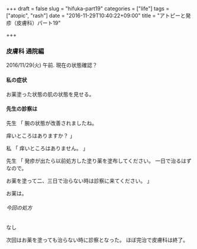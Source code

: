 +++
draft = false
slug = "hifuka-part19"
categories = ["life"]
tags = ["atopic", "rash"]
date = "2016-11-29T10:40:22+09:00"
title = "アトピーと発疹（皮膚科）パート19"

+++

### 皮膚科 通院編

2016/11/29(火) 午前.
現在の状態確認？

<!--more-->

#### 私の症状

お薬塗った状態の肌の状態を見せる。

#### 先生の診察は
先生
「
腕の状態が改善されましたね。

痒いところはありますか？
」

私
「
痒いところはありません。
」

先生
「
発疹が出たら以前処方した塗り薬を塗布してください。
一日で治るはずなので。

お薬を塗って二、三日で治らない時は診察に来てください。
」


お薬は。

###### 今回の処方

なし

次回はお薬を塗っても治らない時に診察となった。
ほぼ完治で皮膚科は終了。
